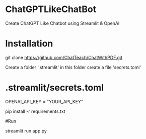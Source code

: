 # ChatGPTLikeChatBot
Create ChatGPT Like Chatbot using Streamlit &amp; OpenAI 

# Installation
git clone https://github.com/ChatTeach/ChatWithPDF.git

Create a folder '.streamlit' in this folder create a file 'secrets.toml'

# .streamlit/secrets.toml
OPENAI_API_KEY = "YOUR_API_KEY"

pip install -r requirements.txt

#Run

streamlit run app.py
